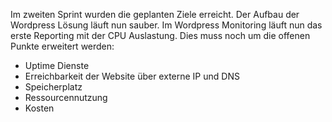 Im zweiten Sprint wurden die geplanten Ziele erreicht. Der Aufbau der Wordpress Lösung läuft nun sauber. Im Wordpress Monitoring läuft nun das erste Reporting mit der CPU Auslastung.  Dies muss noch um die offenen Punkte erweitert werden:  
* Uptime Dienste
* Erreichbarkeit der Website über externe IP und DNS
* Speicherplatz
* Ressourcennutzung
* Kosten
